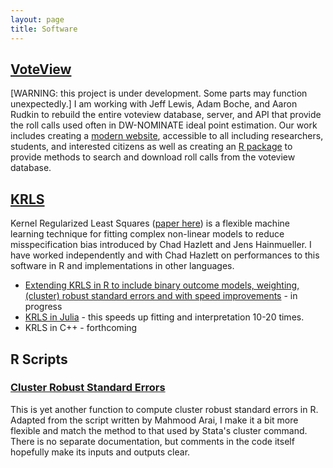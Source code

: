 ```yaml
---
layout: page
title: Software
---
```


## [VoteView](https://voteview.polisci.ucla.edu)

[WARNING: this project is under development. Some parts may function unexpectedly.] I am working with Jeff Lewis, Adam Boche, and Aaron Rudkin to rebuild the entire voteview database, server, and API that provide the roll calls used often in DW-NOMINATE ideal point estimation. Our work includes creating a [modern website](https://voteview.polisci.ucla.edu), accessible to all including researchers, students, and interested citizens as well as creating an [R package](https://github.com/JeffreyBLewis/Rvoteview) to provide methods to search and download roll calls from the voteview database.

## [KRLS](https://github.com/lukesonnet/KRLS.jl)

Kernel Regularized Least Squares ([paper here](http://www.stanford.edu/~jhain/Paper/PA2014a.pdf)) is a flexible machine learning technique for fitting complex non-linear models to reduce misspecification bias introduced by Chad Hazlett and Jens Hainmueller. I have worked independently and with Chad Hazlett on performances to this software in R and implementations in other languages.

* [Extending KRLS in R to include binary outcome models, weighting, (cluster) robust standard errors and with speed improvements](https://github.com/lukesonnet/KRLS) - in progress
* [KRLS in Julia](https://github.com/lukesonnet/KRLS.jl) - this speeds up fitting and interpretation 10-20 times.
* KRLS in C++ - forthcoming

## R Scripts

### [Cluster Robust Standard Errors](https://lukesonnet.github.io/teaching/clusterRSE.R)

This is yet another function to compute cluster robust standard errors in R. Adapted from the script written by Mahmood Arai, I make it a bit more flexible and match the method to that used by Stata's cluster command. There is no separate documentation, but comments in the code itself hopefully make its inputs and outputs clear.
